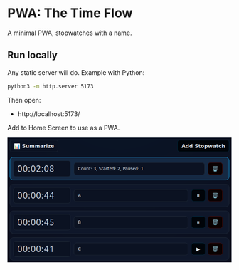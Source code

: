 # PWA: The Time Flow

A minimal PWA, stopwatches with a name.

## Run locally

Any static server will do. Example with Python:

```bash
python3 -m http.server 5173
```

Then open:

- http://localhost:5173/

Add to Home Screen to use as a PWA. 

<p align="center">
  <img src="./_readme/timeflow_v0.1.5.png" />
</p>